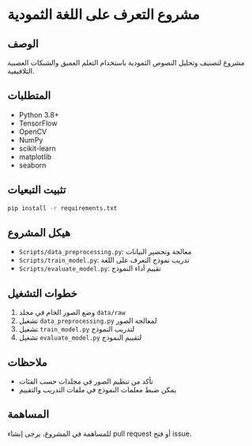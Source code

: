 # مشروع التعرف على اللغة الثمودية

## الوصف
مشروع لتصنيف وتحليل النصوص الثمودية باستخدام التعلم العميق والشبكات العصبية التلافيفية.

## المتطلبات
- Python 3.8+
- TensorFlow
- OpenCV
- NumPy
- scikit-learn
- matplotlib
- seaborn

## تثبيت التبعيات
```bash
pip install -r requirements.txt
```

## هيكل المشروع
- `Scripts/data_preprocessing.py`: معالجة وتحضير البيانات
- `Scripts/train_model.py`: تدريب نموذج التعرف على اللغة
- `Scripts/evaluate_model.py`: تقييم أداء النموذج

## خطوات التشغيل
1. وضع الصور الخام في مجلد `data/raw`
2. تشغيل `data_preprocessing.py` لمعالجة الصور
3. تشغيل `train_model.py` لتدريب النموذج
4. تشغيل `evaluate_model.py` لتقييم النموذج

## ملاحظات
- تأكد من تنظيم الصور في مجلدات حسب الفئات
- يمكن ضبط معلمات النموذج في ملفات التدريب والتقييم

## المساهمة
للمساهمة في المشروع، يرجى إنشاء pull request أو فتح issue.
